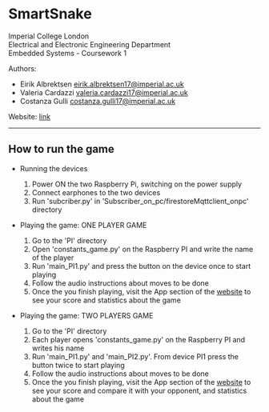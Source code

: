 **SmartSnake**
=======

Imperial College London  
Electrical and Electronic Engineering Department  
Embedded Systems - Coursework 1  

Authors: 
* Eirik Albrektsen <eirik.albrektsen17@imperial.ac.uk>  
* Valeria Cardazzi <valeria.cardazzi17@imperial.ac.uk> 
* Costanza Gulli <costanza.gulli17@imperial.ac.uk>  

Website: [link](<https://ic-embedded-snakes.herokuapp.com/index>)

---
How to run the game
-----------

* Running the devices  
    1. Power ON the two Raspberry Pi, switching on the power supply  
    2. Connect earphones to the two devices
    3. Run 'subcriber.py' in 'Subscriber_on_pc/firestoreMqttclient_onpc' directory

* Playing the game: ONE PLAYER GAME  
    1. Go to the 'PI' directory
    2. Open 'constants_game.py' on the Raspberry PI and write the name of the player
    3. Run 'main_PI1.py' and press the button on the device once to start playing  
    4. Follow the audio instructions about moves to be done  
    5. Once the you finish playing, visit the App section of the [website](<https://ic-embedded-snakes.herokuapp.com/index>) to see your score and statistics about the game  

* Playing the game: TWO PLAYERS GAME  
    1. Go to the 'PI' directory
    2. Each player opens 'constants_game.py' on the Raspberry PI and writes his name
    3. Run 'main_PI1.py' and 'main_PI2.py'. From device PI1 press the button twice to start playing
    4. Follow the audio instructions about moves to be done  
    5. Once the you finish playing, visit the App section of the [website](<https://ic-embedded-snakes.herokuapp.com/index>) to see your score and compare it with your opponent, and statistics about the game  

